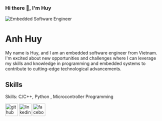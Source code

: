 ### Hi there 👋, I'm Huy

![Embedded Software Engineer](https://arturssmirnovs.github.io/github-profile-readme-generator/images/banner.png)

# Anh Huy
My name is Huy, and I am an embedded software engineer from Vietnam. I'm excited about new opportunities and challenges where I can leverage my skills and knowledge in programming and embedded systems to contribute to cutting-edge technological advancements.

## Skills
Skills: C/C++, Python , Microcontroller Programming



[<img src='https://cdn.jsdelivr.net/npm/simple-icons@3.0.1/icons/github.svg' alt='github' height='40'>](https://github.com/ahuydev)  [<img src='https://cdn.jsdelivr.net/npm/simple-icons@3.0.1/icons/linkedin.svg' alt='linkedin' height='40'>](https://www.linkedin.com/in/huy-anh-3a2391301/)  [<img src='https://cdn.jsdelivr.net/npm/simple-icons@3.0.1/icons/facebook.svg' alt='facebook' height='40'>](https://www.facebook.com/A.high19.09)  

